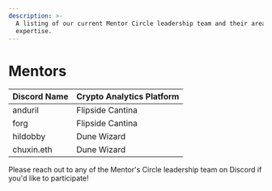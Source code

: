 ```yaml
---
description: >-
  A listing of our current Mentor Circle leadership team and their areas of
  expertise.
---
```


# Mentors

| Discord Name | Crypto Analytics Platform |
| ------------ | ------------------------- |
| anduril      | Flipside Cantina          |
| forg         | Flipside Cantina          |
| hildobby     | Dune Wizard               |
| chuxin.eth   | Dune Wizard               |

Please reach out to any of the Mentor's Circle leadership team on Discord if you'd like to participate!
